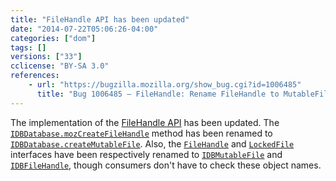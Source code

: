 ```yaml
---
title: "FileHandle API has been updated"
date: "2014-07-22T05:06:26-04:00"
categories: ["dom"]
tags: []
versions: ["33"]
cclicense: "BY-SA 3.0"
references:
    - url: "https://bugzilla.mozilla.org/show_bug.cgi?id=1006485"
      title: "Bug 1006485 – FileHandle: Rename FileHandle to MutableFile and LockedFile to FileHandle"
---
```

The implementation of the [FileHandle API](https://developer.mozilla.org/docs/Web/API/File_Handle_API) has been updated. The [`IDBDatabase.mozCreateFileHandle`](https://developer.mozilla.org/docs/Web/API/IDBDatabase.mozCreateFileHandle) method has been renamed to [`IDBDatabase.createMutableFile`](https://developer.mozilla.org/docs/Web/API/IDBDatabase.createMutableFile). Also, the [`FileHandle`](https://developer.mozilla.org/docs/Web/API/FileHandle) and [`LockedFile`](https://developer.mozilla.org/docs/Web/API/LockedFile) interfaces have been respectively renamed to [`IDBMutableFile`](https://developer.mozilla.org/docs/Web/API/IDBMutableFile) and [`IDBFileHandle`](https://developer.mozilla.org/docs/Web/API/IDBFileHandle), though consumers don't have to check these object names.
